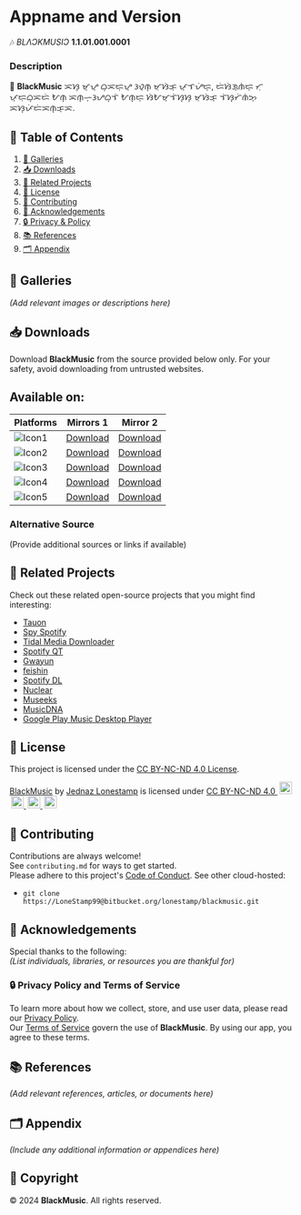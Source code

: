 # Appname and Version  
🎶 *BLΛƆKMUSIƆ* **1.1.01.001.0001**  

### Description  
🎯 **BlackMusic** ᜁᜐ᜔ ᜋ᜔ᜌ᜔ ᜊ᜔ᜁᜇ᜔ᜌ᜔ ᜂᜏ᜔ᜈ᜔ ᜋᜓᜐᜒᜃ᜔ ᜉ᜔ᜎᜌᜒᜇ᜔, ᜇᜒᜐᜒᜄ᜔ᜈᜒᜇ᜔ ᜆᜓ ᜉ᜔ᜇᜓᜊ᜔ᜁᜇᜒ ᜀᜈ᜔ ᜁᜈ᜔ᜑ᜔ᜂᜌᜊ᜔ᜎᜒ ᜀᜈ᜔ᜇ᜔ ᜐᜒᜀᜋ᜔ᜎᜒᜐ᜔ᜐ᜔ ᜋᜓᜐᜒᜃ᜔ ᜎᜒᜐ᜔ᜆᜒᜈᜒᜅ᜔ ᜁᜐ᜔ᜉᜒᜇᜒᜁᜈ᜔ᜃ᜔ᜁ.  

## 📑 Table of Contents  
1. [🎨 Galleries](#galleries)  
2. [📥 Downloads](#downloads)  
3. [🔗 Related Projects](#related-projects)  
4. [📜 License](#license)  
5. [🤝 Contributing](#contributing)  
6. [🙌 Acknowledgements](#acknowledgements)  
7. [🔒 Privacy & Policy](#privacy-policy)  
8. [📚 References](#references)  
9. [🗂️ Appendix](#appendix)  

## 🎨 Galleries  
*(Add relevant images or descriptions here)*  

## 📥 Downloads  
Download **BlackMusic** from the source provided below only. For your safety, avoid downloading from untrusted websites.

Available on:  
---

| Platforms | Mirrors 1 | Mirror 2 |
|-----------|-----------|----------|
| ![Icon1](https://github.com/LoneStamp99/Vvdo/assets/93658802/16780aaa-10e5-4b63-87ac-0edfe30c0053) | [Download](#) | [Download](#) |  
| ![Icon2](https://github.com/LoneStamp99/Vvdo/assets/93658802/2c26d1c7-b2dc-4e42-a3d7-f2ab25e88b45) | [Download](#) | [Download](#) |  
| ![Icon3](https://github.com/LoneStamp99/Vvdo/assets/93658802/aaad78d0-6e4f-4dec-9586-207b86a4a6ff) | [Download](#) | [Download](#) |  
| ![Icon4](https://github.com/LoneStamp99/Vvdo/assets/93658802/4bda63de-cd31-4d34-8afc-00f445fe66b6) | [Download](#) | [Download](#) |  
| ![Icon5](https://github.com/LoneStamp99/Vvdo/assets/93658802/a7cbc065-4ef7-4bf7-a633-1e8e631717ff) | [Download](#) | [Download](#) |

### Alternative Source  
(Provide additional sources or links if available)

## 🔗 Related Projects  
Check out these related open-source projects that you might find interesting:  
- [Tauon](https://github.com/Taiko2k/Tauon)  
- [Spy Spotify](https://github.com/jwallet/spy-spotify)  
- [Tidal Media Downloader](https://github.com/yaronzz/Tidal-Media-Downloader-PRO)  
- [Spotify QT](https://github.com/kraxarn/spotify-qt)  
- [Gwayun](https://github.com/jhelumcorp/gyawun)  
- [feishin](https://github.com/jeffvli/feishin)  
- [Spotify DL](https://github.com/SathyaBhat/spotify-dl)  
- [Nuclear](https://github.com/nukeop/nuclear)  
- [Museeks](https://github.com/martpie/museeks)  
- [MusicDNA](https://github.com/harjot-oberai/MusicDNA)  
- [Google Play Music Desktop Player](https://github.com/MarshallOfSound/Google-Play-Music-Desktop-Player-UNOFFICIAL)  

## 📜 License  
This project is licensed under the [CC BY-NC-ND 4.0 License](https://creativecommons.org/licenses/by-nc-nd/4.0/).  
<p xmlns:cc="http://creativecommons.org/ns#" xmlns:dct="http://purl.org/dc/terms/">
  <a property="dct:title" rel="cc:attributionURL" href="https://github.com/LoneStamp/BlackMusic.git">BlackMusic</a> by 
  <a rel="cc:attributionURL dct:creator" property="cc:attributionName" href="https://github.com/LoneStamp">Jednaz Lonestamp</a> 
  is licensed under 
  <a href="https://creativecommons.org/licenses/by-nc-nd/4.0/?ref=chooser-v1" target="_blank" rel="license noopener noreferrer">
    CC BY-NC-ND 4.0 
    <img style="height:22px;margin-left:3px;" src="https://mirrors.creativecommons.org/presskit/icons/cc.svg" alt=""> 
    <img style="height:22px;margin-left:3px;" src="https://mirrors.creativecommons.org/presskit/icons/by.svg" alt=""> 
    <img style="height:22px;margin-left:3px;" src="https://mirrors.creativecommons.org/presskit/icons/nc.svg" alt=""> 
    <img style="height:22px;margin-left:3px;" src="https://mirrors.creativecommons.org/presskit/icons/nd.svg" alt="">
  </a>
</p>

## 🤝 Contributing  
Contributions are always welcome!  
See `contributing.md` for ways to get started.  
Please adhere to this project's [Code of Conduct](#).
See other cloud-hosted:
- `git clone https://LoneStamp99@bitbucket.org/lonestamp/blackmusic.git`

## 🙌 Acknowledgements  
Special thanks to the following:  
*(List individuals, libraries, or resources you are thankful for)*  

### 🔒 Privacy Policy and Terms of Service  
To learn more about how we collect, store, and use user data, please read our [Privacy Policy](#).  
Our [Terms of Service](#) govern the use of **BlackMusic**. By using our app, you agree to these terms.

## 📚 References  
*(Add relevant references, articles, or documents here)*  

## 🗂️ Appendix  
*(Include any additional information or appendices here)*  

## 📅 Copyright  
© 2024 **BlackMusic**. All rights reserved.
